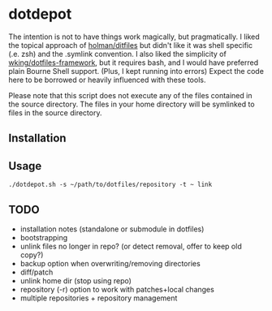 # dotdepot

The intention is not to have things work magically, but pragmatically. I liked the topical approach of [holman/ditfiles](https://github.com/holman/dotfiles) but didn't like it was shell specific (.e. zsh) and the .symlink convention. I also liked the simplicity of [wking/dotfiles-framework](https://github.com/wking/dotfiles-framework), but it requires bash, and I would have preferred plain Bourne Shell support. (Plus, I kept running into errors) Expect the code here to be borrowed or heavily influenced with these tools.

Please note that this script does not execute any of the files contained in the source directory. The files in your home directory will be symlinked to files in the source directory.

## Installation

## Usage

```
./dotdepot.sh -s ~/path/to/dotfiles/repository -t ~ link
```

## TODO

- installation notes (standalone or submodule in dotfiles)
- bootstrapping
- unlink files no longer in repo? (or detect removal, offer to keep old copy?)
- backup option when overwriting/removing directories
- diff/patch
- unlink home dir (stop using repo)
- repository (-r) option to work with patches+local changes
- multiple repositories + repository management
